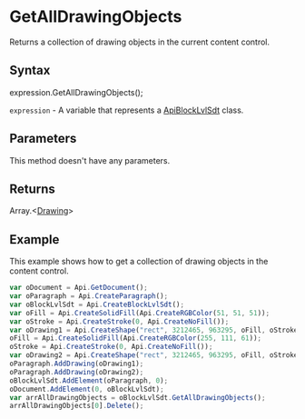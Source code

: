 # GetAllDrawingObjects

Returns a collection of drawing objects in the current content control.

## Syntax

expression.GetAllDrawingObjects();

`expression` - A variable that represents a [ApiBlockLvlSdt](../ApiBlockLvlSdt.md) class.

## Parameters

This method doesn't have any parameters.

## Returns

Array.<[Drawing](../../Enumeration/Drawing.md)>

## Example

This example shows how to get a collection of drawing objects in the content control.

```javascript
var oDocument = Api.GetDocument();
var oParagraph = Api.CreateParagraph();
var oBlockLvlSdt = Api.CreateBlockLvlSdt();
var oFill = Api.CreateSolidFill(Api.CreateRGBColor(51, 51, 51));
var oStroke = Api.CreateStroke(0, Api.CreateNoFill());
var oDrawing1 = Api.CreateShape("rect", 3212465, 963295, oFill, oStroke);
oFill = Api.CreateSolidFill(Api.CreateRGBColor(255, 111, 61));
oStroke = Api.CreateStroke(0, Api.CreateNoFill());
var oDrawing2 = Api.CreateShape("rect", 3212465, 963295, oFill, oStroke);
oParagraph.AddDrawing(oDrawing1);
oParagraph.AddDrawing(oDrawing2);
oBlockLvlSdt.AddElement(oParagraph, 0);
oDocument.AddElement(0, oBlockLvlSdt);
var arrAllDrawingObjects = oBlockLvlSdt.GetAllDrawingObjects();
arrAllDrawingObjects[0].Delete();
```
